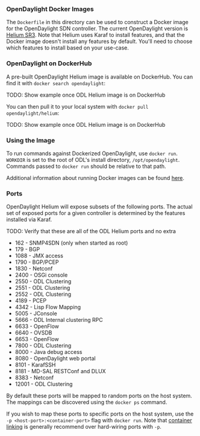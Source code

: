 ### OpenDaylight Docker Images
The `Dockerfile` in this directory can be used to construct a Docker image for the OpenDaylight SDN controller. The current OpenDaylight version is [Helium SR3](http://www.opendaylight.org/software/downloads/helium-sr3). Note that Helium uses Karaf to install features, and that the Docker image doesn't install any features by default. You'll need to choose which features to install based on your use-case.

### OpenDaylight on DockerHub
A pre-built OpenDaylight Helium image is available on DockerHub. You can find it with `docker search opendaylight`:

TODO: Show example once ODL Helium image is on DockerHub

You can then pull it to your local system with `docker pull opendaylight/helium`:

TODO: Show example once ODL Helium image is on DockerHub

### Using the Image
To run commands against Dockerized OpenDaylight, use `docker run`. `WORKDIR` is set to the root of ODL's install directory, `/opt/opendaylight`. Commands passed to `docker run` should be relative to that path.

Additional information about running Docker images can be found [here](https://docs.docker.com/reference/run/).

### Ports
OpenDaylight Helium will expose subsets of the following ports. The actual set of exposed ports for a given controller is determined by the features installed via Karaf.

TODO: Verify that these are all of the ODL Helium ports and no extra

* 162 - SNMP4SDN (only when started as root)
* 179 - BGP
* 1088 - JMX access
* 1790 - BGP/PCEP
* 1830 - Netconf
* 2400 - OSGi console
* 2550 - ODL Clustering
* 2551 - ODL Clustering
* 2552 - ODL Clustering
* 4189 - PCEP
* 4342 - Lisp Flow Mapping
* 5005 - JConsole
* 5666 - ODL Internal clustering RPC
* 6633 - OpenFlow
* 6640 - OVSDB
* 6653 - OpenFlow
* 7800 - ODL Clustering
* 8000 - Java debug access
* 8080 - OpenDaylight web portal
* 8101 - KarafSSH
* 8181 - MD-SAL RESTConf and DLUX
* 8383 - Netconf
* 12001 - ODL Clustering

By default these ports will be mapped to random ports on the host system. The mappings can be discovered using the `docker ps` command. 

If you wish to map these ports to specific ports on the host system, use the `-p <host-port>:<container-port>` flag with `docker run`. Note that [container linking](https://docs.docker.com/userguide/dockerlinks/) is generally recommend over hard-wiring ports with `-p`.
